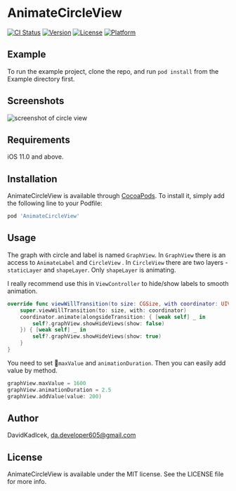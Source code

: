 # AnimateCircleView

[![CI Status](https://img.shields.io/travis/DavidKadlcek/AnimateCircleView.svg?style=flat)](https://travis-ci.org/DavidKadlcek/AnimateCircleView)
[![Version](https://img.shields.io/cocoapods/v/AnimateCircleView.svg?style=flat)](https://cocoapods.org/pods/AnimateCircleView)
[![License](https://img.shields.io/cocoapods/l/AnimateCircleView.svg?style=flat)](https://cocoapods.org/pods/AnimateCircleView)
[![Platform](https://img.shields.io/cocoapods/p/AnimateCircleView.svg?style=flat)](https://cocoapods.org/pods/AnimateCircleView)

## Example

To run the example project, clone the repo, and run `pod install` from the Example directory first.

## Screenshots
![screenshot of circle view](https://i.imgur.com/QMZ6ILv.png)

## Requirements

iOS 11.0 and above.

## Installation

AnimateCircleView is available through [CocoaPods](https://cocoapods.org). To install
it, simply add the following line to your Podfile:

```ruby
pod 'AnimateCircleView'
```

## Usage

The graph with circle and label is named `GraphView`. In `GraphView` there is an access to `AnimateLabel` and `CircleView` . 
In `CircleView` there are two layers  - `staticLayer` and `shapeLayer`. Only `shapeLayer` is animating.

I really recommend use this in `ViewController` to hide/show labels to smooth animation.
```swift
override func viewWillTransition(to size: CGSize, with coordinator: UIViewControllerTransitionCoordinator) {
    super.viewWillTransition(to: size, with: coordinator)
    coordinator.animate(alongsideTransition: { [weak self] _ in
        self?.graphView.showHideViews(show: false)
    }) { [weak self] _ in
        self?.graphView.showHideViews(show: true)
    }
}
```

You need to set `maxValue` and `animationDuration`. Then you can easily add value by method.
```swift
graphView.maxValue = 1600
graphView.animationDuration = 2.5
graphView.addValue(value: 200)
```

## Author

DavidKadlcek, da.developer605@gmail.com

## License

AnimateCircleView is available under the MIT license. See the LICENSE file for more info.
